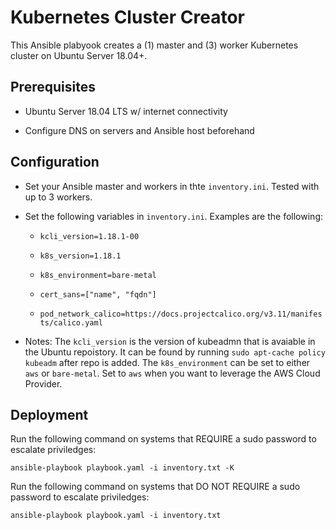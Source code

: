 # Kubernetes Cluster Creator 
This Ansible plabyook creates a (1) master and (3) worker Kubernetes cluster on Ubuntu Server 18.04+.

## Prerequisites
- Ubuntu Server 18.04 LTS w/ internet connectivity

- Configure DNS on servers and Ansible host beforehand

## Configuration
* Set your Ansible master and workers in thte ```inventory.ini```. Tested with up to 3 workers.
* Set the following variables in ```inventory.ini```. Examples are the following:

    * ```kcli_version=1.18.1-00```
    
    * ```k8s_version=1.18.1```
    
    * ```k8s_environment=bare-metal```

    * ```cert_sans=["name", "fqdn"]```

    * ```pod_network_calico=https://docs.projectcalico.org/v3.11/manifests/calico.yaml```

* Notes: The ```kcli_version``` is the version of kubeadmn that is avaiable in the Ubuntu repoistory. It can be found by running ```sudo apt-cache policy kubeadm``` after repo is added. The ```k8s_environment``` can be set to either ```aws``` or ```bare-metal```. Set to ```aws``` when you want to leverage the AWS Cloud Provider.
    
## Deployment
Run the following command on systems that REQUIRE a sudo password to escalate priviledges:

```ansible-playbook playbook.yaml -i inventory.txt -K```

Run the following command on systems that DO NOT REQUIRE a sudo password to escalate priviledges:

```ansible-playbook playbook.yaml -i inventory.txt```
